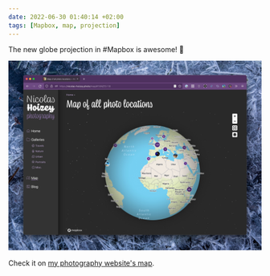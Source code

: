 ```yaml
---
date: 2022-06-30 01:40:14 +02:00
tags: [Mapbox, map, projection]
---
```


The new globe projection in #Mapbox is awesome! 🤩

![The interactive globe](mapbox-globe-projection.jpg)

Check it on [my photography website's map](https://nicolas-hoizey.photo/map/).

